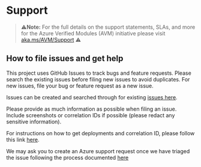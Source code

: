 # Support

> ⚠️**Note:** For the full details on the support statements, SLAs, and more for the Azure Verified Modules (AVM) initiative please visit [aka.ms/AVM/Support](https://aka.ms/avm/support) ⚠️

## How to file issues and get help

This project uses GitHub Issues to track bugs and feature requests. Please search the existing issues before filing new issues to avoid duplicates. For new issues, file your bug or feature request as a new issue.

Issues can be created and searched through for existing [issues here](https://github.com/Azure/terraform-azurerm-avm-template/issues).

Please provide as much information as possible when filing an issue. Include screenshots or correlation IDs if possible (please redact any sensitive information).

For instructions on how to get deployments and correlation ID, please follow this link [here](https://learn.microsoft.com/azure/azure-resource-manager/templates/deployment-history?tabs=azure-portal#get-deployments-and-correlation-id).

We may ask you to create an Azure support request once we have triaged the issue following the process documented [here](https://learn.microsoft.com/azure/azure-portal/supportability/how-to-create-azure-support-request)
